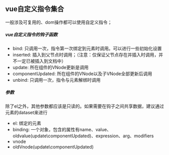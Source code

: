 ## vue自定义指令集合

一般涉及可复用的、dom操作都可以使用自定义指令；

##### vue自定义指令的钩子函数

- bind: 只调用一次，指令第一次绑定到元素时调用。可以进行一些初始化设置
- inserted: 插入到父节点时调用；（注意：仅保证父节点存在并插入时调用，并不一定已被插入到文档中）
- update: 所在组件的VNode更新是调用
- componentUpdated: 所在组件的VNode以及子VNode全部更新后调用
- unbind: 只调用一次，指令与元素解绑时调用

##### 参数

除了el之外，其他参数都应该是只读的。如果需要在钩子之间共享数据，建议通过元素的dataset来进行

- el: 绑定的元素
- binding: 一个对象，包含的属性有name、value、oldvalue(update\componentUpdated)、expression、arg、modifiers
- vnode
- oldVnode(update\componentUpdated)



